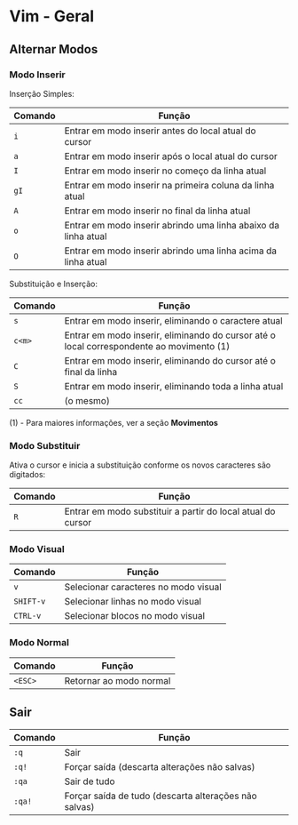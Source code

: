 # Vim - Geral

## Alternar Modos

### Modo Inserir

Inserção Simples:

| Comando | Função |
| ------- | ------ |
| `i` | Entrar em modo inserir antes do local atual do cursor | 
| `a` | Entrar em modo inserir após o local atual do cursor |
| `I` | Entrar em modo inserir no começo da linha atual |
| `gI` | Entrar em modo inserir na primeira coluna da linha atual |
| `A` | Entrar em modo inserir no final da linha atual |
| `o` | Entrar em modo inserir abrindo uma linha abaixo da linha atual |
| `O` | Entrar em modo inserir abrindo uma linha acima da linha atual |

Substituição e Inserção:

| Comando | Função |
| ------- | ------ |
| `s` | Entrar em modo inserir, eliminando o caractere atual |
| `c<m>` | Entrar em modo inserir, eliminando do cursor até o local correspondente ao movimento <m>(1) |
| `C` | Entrar em modo inserir, eliminando do cursor até o final da linha |
| `S` | Entrar em modo inserir, eliminando toda a linha atual |
| `cc` | (o mesmo) |

(1) - Para maiores informações, ver a seção **Movimentos**

### Modo Substituir

Ativa o cursor e inicia a substituição conforme os novos caracteres são digitados:

| Comando | Função |
| ------- | ------ |
| `R` | Entrar em modo substituir a partir do local atual do cursor |

### Modo Visual

| Comando | Função |
| ------- | ------ |
| `v` | Selecionar caracteres no modo visual |
| `SHIFT-v` | Selecionar linhas no modo visual |
| `CTRL-v` | Selecionar blocos no modo visual |

### Modo Normal

| Comando | Função |
| ------- | ------ |
| `<ESC>` | Retornar ao modo normal |

## Sair

| Comando | Função                                                |
| ------- | ----------------------------------------------------- |
| `:q`    | Sair                                                  |
| `:q!`   | Forçar saída (descarta alterações não salvas)         |
| `:qa`   | Sair de tudo                                          |
| `:qa!`  | Forçar saída de tudo (descarta alterações não salvas) |
